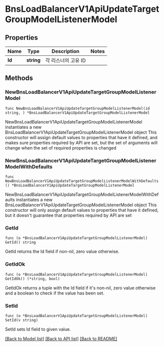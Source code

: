 # BnsLoadBalancerV1ApiUpdateTargetGroupModelListenerModel

## Properties

Name | Type | Description | Notes
------------ | ------------- | ------------- | -------------
**Id** | **string** | 각 리스너의 고유 ID | 

## Methods

### NewBnsLoadBalancerV1ApiUpdateTargetGroupModelListenerModel

`func NewBnsLoadBalancerV1ApiUpdateTargetGroupModelListenerModel(id string, ) *BnsLoadBalancerV1ApiUpdateTargetGroupModelListenerModel`

NewBnsLoadBalancerV1ApiUpdateTargetGroupModelListenerModel instantiates a new BnsLoadBalancerV1ApiUpdateTargetGroupModelListenerModel object
This constructor will assign default values to properties that have it defined,
and makes sure properties required by API are set, but the set of arguments
will change when the set of required properties is changed

### NewBnsLoadBalancerV1ApiUpdateTargetGroupModelListenerModelWithDefaults

`func NewBnsLoadBalancerV1ApiUpdateTargetGroupModelListenerModelWithDefaults() *BnsLoadBalancerV1ApiUpdateTargetGroupModelListenerModel`

NewBnsLoadBalancerV1ApiUpdateTargetGroupModelListenerModelWithDefaults instantiates a new BnsLoadBalancerV1ApiUpdateTargetGroupModelListenerModel object
This constructor will only assign default values to properties that have it defined,
but it doesn't guarantee that properties required by API are set

### GetId

`func (o *BnsLoadBalancerV1ApiUpdateTargetGroupModelListenerModel) GetId() string`

GetId returns the Id field if non-nil, zero value otherwise.

### GetIdOk

`func (o *BnsLoadBalancerV1ApiUpdateTargetGroupModelListenerModel) GetIdOk() (*string, bool)`

GetIdOk returns a tuple with the Id field if it's non-nil, zero value otherwise
and a boolean to check if the value has been set.

### SetId

`func (o *BnsLoadBalancerV1ApiUpdateTargetGroupModelListenerModel) SetId(v string)`

SetId sets Id field to given value.



[[Back to Model list]](../README.md#documentation-for-models) [[Back to API list]](../README.md#documentation-for-api-endpoints) [[Back to README]](../README.md)


